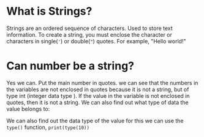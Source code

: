 # What is Strings?

Strings are an ordered sequence of characters. Used to store text information.
To create a string, you must enclose the character or characters in single(`'`) or double(`"`) quotes. For example, "Hello world!"

# Can number be a string?

Yes we can. Put the main number in quotes.
we can see that the numbers in the variables are not enclosed in quotes because it is not a string, but of type int (integer data type
). If the value in the variable is not enclosed in quotes, then it is not a string. We can also find out what type of data the value belongs to: 

We can also find out the data type of the value for this we can use the `type()` function, `print(type(10))`
